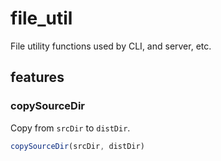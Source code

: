 # file_util

File utility functions used by CLI, and server, etc.

## features

### copySourceDir

Copy from `srcDir` to `distDir`.

```js
copySourceDir(srcDir, distDir)
```